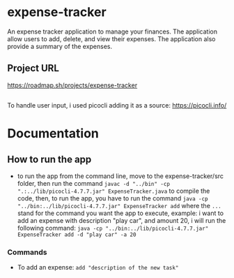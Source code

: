 # expense-tracker
An expense tracker application to manage your finances. The application allow users to add, delete, and view their expenses. The application also provide a summary of the expenses.

## Project URL
https://roadmap.sh/projects/expense-tracker

##
To handle user input, i used picocli adding it as a source: https://picocli.info/

# Documentation

## How to run the app
- to run the app from the command line, move to the expense-tracker/src folder, then run the command `javac -d "../bin" -cp ".:../lib/picocli-4.7.7.jar" ExpenseTracker.java` to compile the code, then, to run the app, you have to run the command `java -cp "../bin:../lib/picocli-4.7.7.jar" ExpenseTracker add` where the `...` stand for the command you want the app to execute, example: i want to add an expense with description "play car", and amount 20, i will run the following command: `java -cp "../bin:../lib/picocli-4.7.7.jar" ExpenseTracker add -d "play car" -a 20`
### Commands
- To add an expense: `add "description of the new task"`
<!-- This is commented out.
- To update a task: `update task_id "description of the updated task"`
- To delete a task: `delete task_id`
- To mark a task as in progress `mark-in-progress task_id`
- To mark a task as done `mark-done task_id`
- To list all tasks `list`
- To list all tasks that are to-do: `list-todo`
- To list all tasks that are in progress: `list-in-progress`
- To list all tasks that are done: `list-done`

# describe how id are handled
 -->